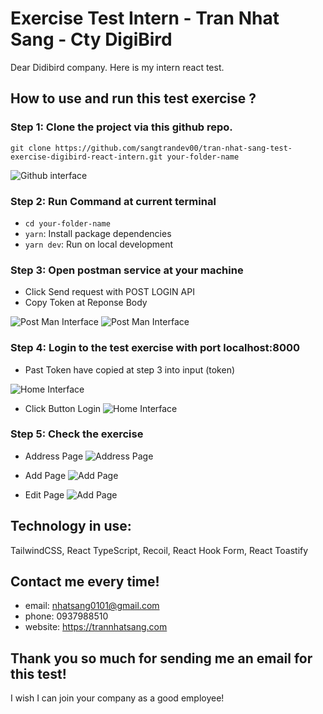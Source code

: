 # Exercise Test Intern - Tran Nhat Sang - Cty DigiBird
Dear Didibird company. Here is my intern react test.

## How to use and run this test exercise ?

### Step 1: Clone the project via this github repo.
`git clone https://github.com/sangtrandev00/tran-nhat-sang-test-exercise-digibird-react-intern.git your-folder-name`

![Github interface](./src/assets/images/Screenshot_1.png)

### Step 2: Run Command at current terminal
+ `cd your-folder-name`
+ `yarn`: Install package dependencies
+ `yarn dev`: Run on local development

### Step 3: Open postman service at your machine

+ Click Send request with POST LOGIN API
+ Copy Token at Reponse Body
  
![Post Man Interface](./src/assets/images/Screenshot_6.png)
![Post Man Interface](./src/assets/images/Screenshot_7.png)


### Step 4: Login to the test exercise with port localhost:8000
+ Past Token have copied at step 3 into input (token)

![Home Interface](./src/assets/images/Screenshot_2.png)

+ Click Button Login
![Home Interface](./src/assets/images/Screenshot_8.png)

### Step 5: Check the exercise
+ Address Page
![Address Page](./src/assets/images/Screenshot_3.png)
  
+ Add Page
![Add Page](./src/assets/images/Screenshot_4.png)

+ Edit Page 
![Add Page](./src/assets/images/Screenshot_5.png)
  

## Technology in use:
TailwindCSS, React TypeScript, Recoil, React Hook Form, React Toastify

## Contact me every time!
+ email: nhatsang0101@gmail.com
+ phone: 0937988510
+ website: https://trannhatsang.com

## Thank you so much for sending me an email for this test!

I wish I can join your company as a good employee!